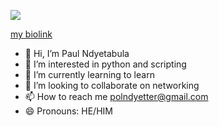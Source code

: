 ![](https://komarev.com/ghpvc/?username=paulndyeta&color=ffe4b5)

[my biolink](https://bio.link/paulndyeta)
- 👋 Hi, I’m Paul Ndyetabula
- 👀 I’m interested in python and scripting
- 🌱 I’m currently learning to learn
- 💞️ I’m looking to collaborate on networking
- 📫 How to reach me polndyetter@gmail.com
- 😄 Pronouns: HE/HIM
  

<!---
paulndyeta/paulndyeta is a ✨ special ✨ repository because its `README.md` (this file) appears on your GitHub profile.
You can click the Preview link to take a look at your changes.
--->
